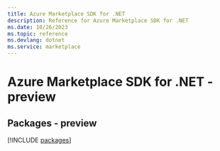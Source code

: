 ```yaml
---
title: Azure Marketplace SDK for .NET
description: Reference for Azure Marketplace SDK for .NET
ms.date: 10/26/2023
ms.topic: reference
ms.devlang: dotnet
ms.service: marketplace
---
```

# Azure Marketplace SDK for .NET - preview
## Packages - preview
[!INCLUDE [packages](marketplace-index.md)]